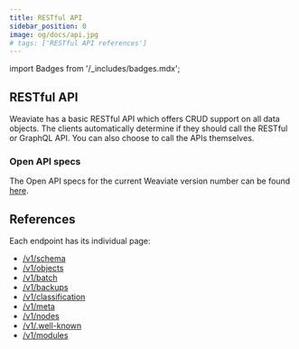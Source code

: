 ```yaml
---
title: RESTful API
sidebar_position: 0
image: og/docs/api.jpg
# tags: ['RESTful API references']
---
```

import Badges from '/_includes/badges.mdx';

<Badges/>

## RESTful API

Weaviate has a basic RESTful API which offers CRUD support on all data objects. The clients automatically determine if they should call the RESTful or GraphQL API. You can also choose to call the APIs themselves.

<!-- TODO: Should we remove the swagger links -->
### Open API specs

The Open API specs for the current Weaviate version number can be found [here](https://app.swaggerhub.com/apis/semi-technologies/weaviate/v||site.weaviate_version||).

## References

Each endpoint has its individual page:

- [/v1/schema](./schema.md)
- [/v1/objects](./objects.md)
- [/v1/batch](./batch.md)
- [/v1/backups](./backups.md)
- [/v1/classification](./classification.md)
- [/v1/meta](./meta.md)
- [/v1/nodes](./nodes.md)
- [/v1/.well-known](./well-known.md)
- [/v1/modules](./modules.md)
